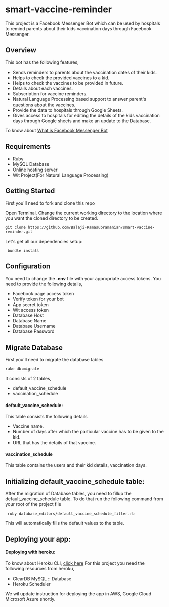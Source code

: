 # smart-vaccine-reminder
This project is a Facebook Messenger Bot which can be used by hospitals to remind parents about their kids vaccination days through Facebook Messenger.

## Overview
This bot has the following features, 
- Sends reminders to parents about the vaccination dates of their kids.
- Helps to check the provided vaccines to a kid.
- Helps to check the vaccines to be provided in future.
- Details about each vaccines.
- Subscription for vaccine reminders.
- Natural Language Processing based support to answer parent's questions about the vaccines.
- Provide the data to hospitals through Google Sheets.
- Gives access to hospitals for editing the details of the kids vaccination days through Google sheets and make an update to the Database.

To know about [What is Facebook Messenger Bot](https://developers.facebook.com/docs/messenger-platform/getting-started/app-setup)

## Requirements
- Ruby
- MySQL Database
- Online hosting server
- Wit Project(For Natural Language Processing)

## Getting Started
First you'll need to fork and clone this repo

Open Terminal. Change the current working directory to the location where you want the cloned directory to be created.

```
git clone https://github.com/Balaji-Ramasubramanian/smart-vaccine-reminder.git
```
Let's get all our dependencies setup:
```
 bundle install 
```

## Configuration
You need to change the **.env** file with your appropriate access tokens. You need to provide the following details,
- Facebook page access token
- Verify token for your bot
- App secret token
- Wit access token
- Database Host
- Database Name
- Database Username
- Database Password

## Migrate Database
First you'll need to migrate the database tables
```
rake db:migrate
```

It consists of 2 tables,
- default_vaccine_schedule
- vaccination_schedule

#### default_vaccine_schedule:
This table consists the following details
- Vaccine name.
- Number of days after which the particular vaccine has to be given to the kid.
- URL that has the details of that vaccine.

#### vaccination_schedule
This table contains the users and their kid details, vaccination days.

## Initializing default_vaccine_schedule table:
After the migration of Database tables, you need to fillup the default_vaccine_schedule table.
To do that run the following command from your root of the project file
```
 ruby database_editors/default_vaccine_schedule_filler.rb 
 ```
 This will automatically fills the default values to the table.

## Deploying your app:
#### Deploying with heroku:
To know about Heroku CLI, [click here](https://devcenter.heroku.com/articles/heroku-cli)
For this project you need the following resources from heroku,
- ClearDB MySQL :: Database
- Heroku Scheduler

We wil update instruction for deploying the app in AWS, Google Cloud Microsoft Azure shortly.


